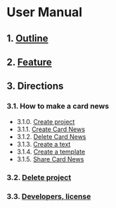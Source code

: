 # User Manual

## 1. [Outline](https://github.com/Lee-Null/green-04/blob/master/Documetation/UserManual/UserManual_1.Outline.md)

## 2. [Feature](https://github.com/Lee-Null/green-04/blob/master/Documetation/UserManual/UserManual_2.Features.md)

## 3. Directions

### 3.1. How to make a card news

* 3.1.0. [Create project](https://github.com/Lee-Null/green-04/blob/master/Documetation/UserManual/UserManual_3.1.0.Create_Project.md)
* 3.1.1. [Create Card News](https://github.com/Lee-Null/green-04/blob/master/Documetation/UserManual/UserManual_3.1.1.Create_Card_News.md)
* 3.1.2. [Delete Card News](https://github.com/Lee-Null/green-04/blob/master/Documetation/UserManual/UserManual_3.1.2.Delete_Card_News.md)
* 3.1.3. [Create a text](https://github.com/Lee-Null/green-04/blob/master/Documetation/UserManual/UserManual_3.1.3.Create_A_Text.md)
* 3.1.4. [Create a template](https://github.com/Lee-Null/green-04/blob/master/Documetation/UserManual/UserManual_3.1.4.Create_A_Template.md)
* 3.1.5. [Share Card News](https://github.com/Lee-Null/green-04/blob/master/Documetation/UserManual/UserManual_3.1.5.Share_Card_News.md)

### 3.2. [Delete project](https://github.com/Lee-Null/green-04/blob/master/Documetation/UserManual/UserManual_3.2_Delete_Project.md)

### 3.3. [Developers, license](https://github.com/Lee-Null/green-04/blob/master/Documetation/UserManual/UserManual_3.3_Developers%2CLicense.md)



